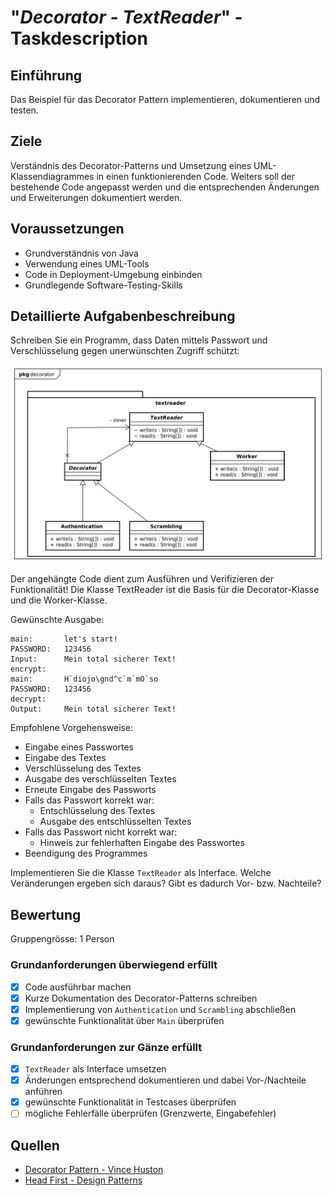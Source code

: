 # "*Decorator - TextReader*" - Taskdescription

## Einführung
Das Beispiel für das Decorator Pattern implementieren, dokumentieren und testen.

## Ziele
Verständnis des Decorator-Patterns und Umsetzung eines UML-Klassendiagrammes in einen funktionierenden Code. Weiters soll der bestehende Code angepasst werden und die entsprechenden Änderungen und Erweiterungen dokumentiert werden.

## Voraussetzungen
* Grundverständnis von Java
* Verwendung eines UML-Tools
* Code in Deployment-Umgebung einbinden
* Grundlegende Software-Testing-Skills

## Detaillierte Aufgabenbeschreibung
Schreiben Sie ein Programm, dass Daten mittels Passwort und Verschlüsselung
gegen unerwünschten Zugriff schützt:

![img](resources/decorator-textreader.svg)

Der angehängte Code dient zum Ausführen und Verifizieren der Funktionalität! Die Klasse TextReader ist die Basis für die Decorator-Klasse und die Worker-Klasse.

Gewünschte Ausgabe:
```
main:		let's start!
PASSWORD:	123456
Input:		Mein total sicherer Text!
encrypt:	
main:		H`diojo\gnd^c`m`mO`so
PASSWORD:	123456
decrypt:	
Output:		Mein total sicherer Text!
```

Empfohlene Vorgehensweise:

* Eingabe eines Passwortes
* Eingabe des Textes
* Verschlüsselung des Textes
* Ausgabe des verschlüsselten Textes
* Erneute Eingabe des Passworts
* Falls das Passwort korrekt war:
	* Entschlüsselung des Textes
	* Ausgabe des entschlüsselten Textes
* Falls das Passwort nicht korrekt war:
	* Hinweis zur fehlerhaften Eingabe des Passwortes
* Beendigung des Programmes

Implementieren Sie die Klasse ``TextReader`` als Interface. Welche Veränderungen ergeben sich daraus? Gibt es dadurch Vor- bzw. Nachteile?

## Bewertung
Gruppengrösse: 1 Person
### Grundanforderungen **überwiegend erfüllt**
- [x] Code ausführbar machen
- [x] Kurze Dokumentation des Decorator-Patterns schreiben
- [x] Implementierung von ``Authentication`` und ``Scrambling`` abschließen
- [x] gewünschte Funktionalität über ``Main`` überprüfen
### Grundanforderungen **zur Gänze erfüllt**
- [x] ``TextReader`` als Interface umsetzen
- [x] Änderungen entsprechend dokumentieren und dabei Vor-/Nachteile anführen
- [x] gewünschte Funktionalität in Testcases überprüfen
- [ ] mögliche Fehlerfälle überprüfen (Grenzwerte, Eingabefehler)

## Quellen
* [Decorator Pattern - Vince Huston](http://www.vincehuston.org/dp/decorator.html)
* [Head First - Design Patterns](https://www.oreilly.com/library/view/head-first-design/0596007124/)
